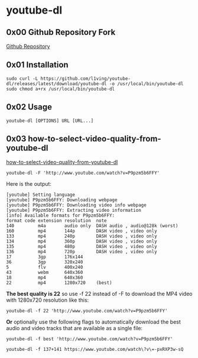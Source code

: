 # youtube-dl

## 0x00 Github Repository Fork

[Github Repository](https://github.com/l1ving/youtube-dl)

## 0x01 Installation

```shell
sudo curl -L https://github.com/l1ving/youtube-dl/releases/latest/download/youtube-dl -o /usr/local/bin/youtube-dl
sudo chmod a+rx /usr/local/bin/youtube-dl
```

## 0x02 Usage

```shell
youtube-dl [OPTIONS] URL [URL...]
```

## 0x03 how-to-select-video-quality-from-youtube-dl

[how-to-select-video-quality-from-youtube-dl](https://askubuntu.com/questions/486297/how-to-select-video-quality-from-youtube-dl)

```shell
youtube-dl -F 'http://www.youtube.com/watch?v=P9pzm5b6FFY'
```

Here is the output:

```shell
[youtube] Setting language
[youtube] P9pzm5b6FFY: Downloading webpage
[youtube] P9pzm5b6FFY: Downloading video info webpage
[youtube] P9pzm5b6FFY: Extracting video information
[info] Available formats for P9pzm5b6FFY:
format code extension resolution  note
140         m4a       audio only  DASH audio , audio@128k (worst)
160         mp4       144p        DASH video , video only
133         mp4       240p        DASH video , video only
134         mp4       360p        DASH video , video only
135         mp4       480p        DASH video , video only
136         mp4       720p        DASH video , video only
17          3gp       176x144
36          3gp       320x240
5           flv       400x240
43          webm      640x360
18          mp4       640x360
22          mp4       1280x720    (best)
```

**The best quality is 22** so use -f 22 instead of -F to download the MP4 video with 1280x720 resolution like this:

```shell
youtube-dl -f 22 'http://www.youtube.com/watch?v=P9pzm5b6FFY'
```

**Or** optionally use the following flags to automatically download the best audio and video tracks that are available as a single file:

```shell
youtube-dl -f best 'http://www.youtube.com/watch?v=P9pzm5b6FFY'
```

```shell
youtube-dl -f 137+141 https://www.youtube.com/watch\?v\=-pxRXP3w-sQ
```

